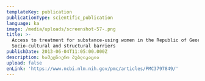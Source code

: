 ```yaml
---
templateKey: publication
publicationType: scientific_publication
language: ka
image: /media/uploads/screenshot-57-.png
title: >-
  Access to treatment for substance-using women in the Republic of Georgia:
  Socio-cultural and structural barriers
publishDate: 2013-06-04T11:05:00.000Z
description: სამეცნიერო პუბლიკაცია
upload: false
enLink: 'https://www.ncbi.nlm.nih.gov/pmc/articles/PMC3797849/'
---
```


